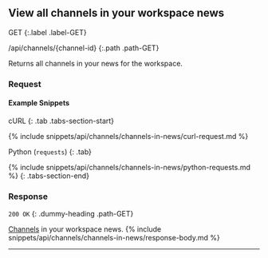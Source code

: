 ## View all channels in your workspace news

GET
{:.label .label-GET}

/api/channels/{channel-id}
{:.path .path-GET}

Returns all channels in your news for the workspace.

### Request
#### Example Snippets
cURL
{: .tab .tabs-section-start}

{% include snippets/api/channels/channels-in-news/curl-request.md %}

Python (`requests`)
{: .tab}

{% include snippets/api/channels/channels-in-news/python-requests.md %}
{: .tabs-section-end}

### Response
`200 OK`
{: .dummy-heading .path-GET}

[Channels](#channel) in your workspace news.
{% include snippets/api/channels/channels-in-news/response-body.md %}

---
